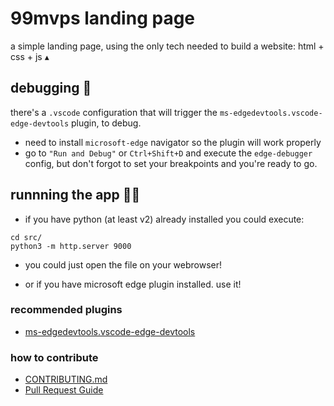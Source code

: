# 99mvps landing page

a simple landing page, using the only tech needed to build a website: html + css + js ▴

## debugging 🐛

there's a `.vscode` configuration that will trigger the `ms-edgedevtools.vscode-edge-devtools` plugin, to debug.

- need to install `microsoft-edge` navigator so the plugin will work properly
- go to `"Run and Debug"` or `Ctrl+Shift+D` and execute the `edge-debugger` config, but don't forgot to set your breakpoints and you're ready to go.

## runnning the app 🏃‍♀️

- if you have python (at least v2) already installed you could execute:

```shell
cd src/
python3 -m http.server 9000
```

- you could just open the file on your webrowser!

- or if you have microsoft edge plugin installed. use it!

### recommended plugins

- [ms-edgedevtools.vscode-edge-devtools](https://marketplace.visualstudio.com/items?itemName=ms-edgedevtools.vscode-edge-devtools)

### how to contribute

- [CONTRIBUTING.md](.github/CONTRIBUTING.md)
- [Pull Request Guide](.github/pull_request_template.md)
